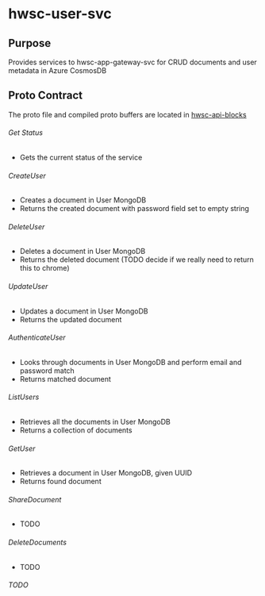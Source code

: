 # hwsc-user-svc

## Purpose
Provides services to hwsc-app-gateway-svc for CRUD documents and user metadata in Azure CosmosDB

## Proto Contract
The proto file and compiled proto buffers are located in 
[hwsc-api-blocks](https://github.com/hwsc-org/hwsc-api-blocks/tree/master/int/hwsc-user-svc/proto)

###### Get Status
- Gets the current status of the service

###### CreateUser
- Creates a document in User MongoDB
- Returns the created document with password field set to empty string

###### DeleteUser
- Deletes a document in User MongoDB
- Returns the deleted document (TODO decide if we really need to return this to chrome)

###### UpdateUser
- Updates a document in User MongoDB
- Returns the updated document

###### AuthenticateUser
- Looks through documents in User MongoDB and perform email and password match
- Returns matched document

###### ListUsers
- Retrieves all the documents in User MongoDB
- Returns a collection of documents

###### GetUser
- Retrieves a document in User MongoDB, given UUID
- Returns found document

###### ShareDocument
- TODO

###### DeleteDocuments
- TODO

###### TODO
